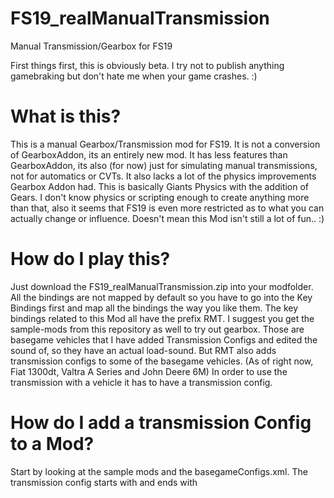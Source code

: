 # FS19_realManualTransmission
Manual Transmission/Gearbox for FS19


First things first, this is obviously beta. I try not to publish anything gamebraking but don't hate me when your game crashes. :)

# What is this?
This is a manual Gearbox/Transmission mod for FS19. It is not a conversion of GearboxAddon, its an entirely new mod. It has less features than GearboxAddon, its also (for now) just for simulating manual transmissions, not for automatics or CVTs. It also lacks a lot of the physics improvements Gearbox Addon had.
This is basically Giants Physics with the addition of Gears. I don't know physics or scripting enough to create anything more than that, also it seems that FS19 is even more restricted as to what you can actually change or influence.
Doesn't mean this Mod isn't still a lot of fun.. :)


# How do I play this? 
Just download the FS19_realManualTransmission.zip into your modfolder. All the bindings are not mapped by default so you have to go into the Key Bindings first and map all the bindings the way you like them. The key bindings related to this Mod all have the prefix RMT.
I suggest you get the sample-mods from this repository as well to try out gearbox. Those are basegame vehicles that I have added Transmission Configs and edited the sound of, so they have an actual load-sound.
But RMT also adds transmission configs to some of the basegame vehicles. (As of right now, Fiat 1300dt, Valtra A Series and John Deere 6M)
In order to use the transmission with a vehicle it has to have a transmission config.


# How do I add a transmission Config to a Mod?
Start by looking at the sample mods and the basegameConfigs.xml. The transmission config starts with <realManualTransmission> and ends with </realManualTransmission>



